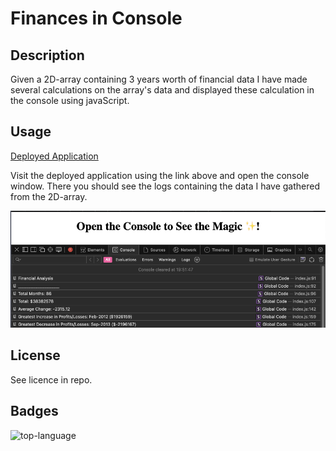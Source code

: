 # Finances in Console

## Description 

Given a 2D-array containing 3 years worth of financial data I have made several calculations on the array's data and displayed these calculation in the console using javaScript.


## Usage 
[Deployed Application](https://korrin-f.github.io/console-finances/)

Visit the deployed application using the link above and open the console window. There you should see the logs containing the data I have gathered from the 2D-array. 

![screenshot](assets/screenshot.png)



## License

See licence in repo.


## Badges

![top-language](https://img.shields.io/github/languages/top/korrin-f/console-finances)

